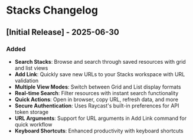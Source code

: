 # Stacks Changelog

## [Initial Release] - 2025-06-30

### Added
- **Search Stacks**: Browse and search through saved resources with grid and list views
- **Add Link**: Quickly save new URLs to your Stacks workspace with URL validation
- **Multiple View Modes**: Switch between Grid and List display formats
- **Real-time Search**: Filter resources with instant search functionality
- **Quick Actions**: Open in browser, copy URL, refresh data, and more
- **Secure Authentication**: Uses Raycast's built-in preferences for API token storage
- **URL Arguments**: Support for URL arguments in Add Link command for quick workflow
- **Keyboard Shortcuts**: Enhanced productivity with keyboard shortcuts